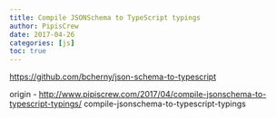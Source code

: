 ```yaml
---
title: Compile JSONSchema to TypeScript typings
author: PipisCrew
date: 2017-04-26
categories: [js]
toc: true
---
```


https://github.com/bcherny/json-schema-to-typescript

origin - http://www.pipiscrew.com/2017/04/compile-jsonschema-to-typescript-typings/ compile-jsonschema-to-typescript-typings